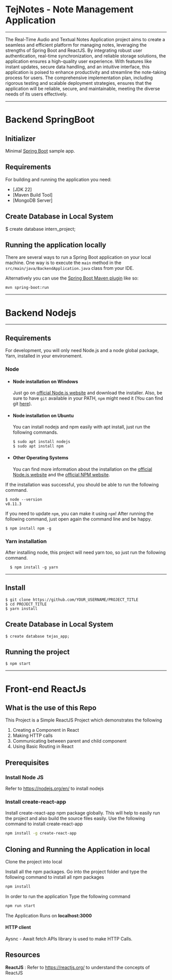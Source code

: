 # TejNotes - Note Management Application
--------------------------------------
The Real-Time Audio and Textual Notes Application project aims to create a seamless and efficient platform for managing notes, leveraging the strengths of Spring Boot and ReactJS. By integrating robust user authentication, real-time synchronization, and reliable storage solutions, the application ensures a high-quality user experience. With features like instant updates, secure data handling, and an intuitive interface, this application is poised to enhance productivity and streamline the note-taking process for users. The comprehensive implementation plan, including rigorous testing and scalable deployment strategies, ensures that the application will be reliable, secure, and maintainable, meeting the diverse needs of its users effectively.

--------------------------------------

# Backend SpringBoot


## Initializer

Minimal [Spring Boot](http://projects.spring.io/) sample app.

## Requirements

For building and running the application you need:

- [JDK 22]
- [Maven Build Tool]
- [MongoDB Server]

## Create Database in Local System 

   $ create database intern_project;

## Running the application locally

There are several ways to run a Spring Boot application on your local machine. One way is to execute the `main` method in the `src/main/java/BackendApplication.java` class from your IDE.

Alternatively you can use the [Spring Boot Maven plugin](https://docs.spring.io/spring-boot/docs/current/reference/html/build-tool-plugins-maven-plugin.html) like so:

```shell
mvn spring-boot:run
```

-----------------------------------------------------------
# Backend Nodejs
---
## Requirements

For development, you will only need Node.js and a node global package, Yarn, installed in your environement.

### Node
- #### Node installation on Windows

  Just go on [official Node.js website](https://nodejs.org/) and download the installer.
Also, be sure to have `git` available in your PATH, `npm` might need it (You can find git [here](https://git-scm.com/)).

- #### Node installation on Ubuntu

  You can install nodejs and npm easily with apt install, just run the following commands.

      $ sudo apt install nodejs
      $ sudo apt install npm

- #### Other Operating Systems
  You can find more information about the installation on the [official Node.js website](https://nodejs.org/) and the [official NPM website](https://npmjs.org/).

If the installation was successful, you should be able to run the following command.

    $ node --version
    v8.11.3
  

If you need to update `npm`, you can make it using `npm`!  After running the following command, just open again the command line and be happy.

    $ npm install npm -g

###
### Yarn installation
  After installing node, this project will need yarn too, so just run the following command.

      $ npm install -g yarn

---

## Install

    $ git clone https://github.com/YOUR_USERNAME/PROJECT_TITLE
    $ cd PROJECT_TITLE
    $ yarn install

## Create Database in Local System 

    $ create database tejas_app;
    

## Running the project

    $ npm start

---
# Front-end ReactJs

## What is the use of this Repo

This Project is a Simple ReactJS Project which demonstrates the following
1. Creating a Component in React
2. Making HTTP calls
3. Communicating between parent and child component
4. Using Basic Routing in React




## Prerequisites

### Install Node JS
Refer to https://nodejs.org/en/ to install nodejs

### Install create-react-app
Install create-react-app npm package globally. This will help to easily run the project and also build the source files easily. Use the following command to install create-react-app

```bash
npm install -g create-react-app
```

## Cloning and Running the Application in local

Clone the project into local

Install all the npm packages. Go into the project folder and type the following command to install all npm packages

```bash
npm install
```

In order to run the application Type the following command

```bash
npm run start
```

The Application Runs on **localhost:3000**

#### HTTP client

Aysnc - Await fetch APIs library is used to make HTTP Calls.

## Resources

**ReactJS** : Refer to https://reactjs.org/ to understand the concepts of ReactJS

